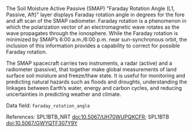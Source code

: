 The Soil Moisture Active Passive (SMAP) "Faraday Rotation Angle (L1, Passive, Aft)" layer displays Faraday rotation angle in degrees for the fore and aft scan of the SMAP radiometer. Faraday rotation is a phenomenon in which the polarization vector of an electromagnetic wave rotates as the wave propagates through the ionosphere. While the Faraday rotation is minimized by SMAP’s 6:00 a.m./6:00 p.m. near sun-synchronous orbit, the inclusion of this information provides a capability to correct for possible Faraday rotation.

The SMAP spacecraft carries two instruments, a radar (active) and a radiometer (passive), that together make global measurements of land surface soil moisture and freeze/thaw state. It is useful for monitoring and predicting natural hazards such as floods and droughts, understanding the linkages between Earth’s water, energy and carbon cycles, and reducing uncertainties in predicting weather and climate.

Data field: `faraday_rotation_angle`

References: SPL1BTB_NRT [doi:10.5067/UH70WUPQKCFR](https://doi.org/10.5067/UH70WUPQKCFR); SPL1BTB [doi:10.5067/GWYQTF307Y9Y](https://doi.org/10.5067/GWYQTF307Y9Y)